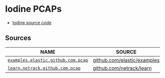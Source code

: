 # Iodine PCAPs

- [Iodine source code](https://github.com/yarrick/iodine)

## Sources

| NAME | SOURCE | DUMP |
|---|---|---|
| [`examples.elastic.github.com.pcap`](./examples.elastic.github.com.pcap) | [github.com/elastic/examples](https://github.com/elastic/examples/blob/master/Security%20Analytics/dns_tunnel_detection/dns-tunnel-iodine.pcap) | [tcpdump](./examples.elastic.github.com.tcpdump) |
| [`learn.netrack.github.com.pcap`](./learn.netrack.github.com.pcap) | [github.com/netrack/learn](https://github.com/netrack/learn/blob/master/dns/iodine/2018-03-19-19-06-24.pcap) | [tcpdump](./learn.netrack.github.com.tcpdump) |
